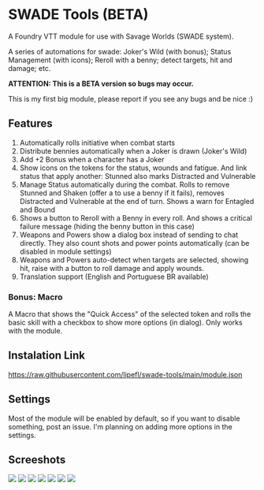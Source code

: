 # SWADE Tools (BETA)
A Foundry VTT module for use with Savage Worlds (SWADE system).

A series of automations for swade: Joker's Wild (with bonus); Status Management (with icons); Reroll with a benny; detect targets, hit and damage; etc. 

**ATTENTION: This is a BETA version so bugs may occur.**

This is my first big module, please report if you see any bugs and be nice :)

## Features

1. Automatically rolls initiative when combat starts 
2. Distribute bennies automatically when a Joker is drawn (Joker's Wild)
3. Add +2 Bonus when a character has a Joker
4. Show icons on the tokens for the status, wounds and fatigue. And link status that apply another: Stunned also marks Distracted and Vulnerable
5. Manage Status automatically during the combat. Rolls to remove Stunned and Shaken (offer a to use a benny if it fails), removes Distracted and Vulnerable at the end of turn. Shows a warn for Entagled and Bound
6. Shows a button to Reroll with a Benny in every roll. And shows a critical failure message (hiding the benny button in this case)
7. Weapons and Powers show a dialog box instead of sending to chat directly. They also count shots and power points automatically (can be disabled in module settings)
8. Weapons and Powers auto-detect when targets are selected, showing hit, raise with a button to roll damage and apply wounds.
9. Translation support (English and Portuguese BR available)

### Bonus: Macro
A Macro that shows the "Quick Access" of the selected token and rolls the basic skill with a checkbox to show more options (in dialog). Only works with the module.

## Instalation Link
https://raw.githubusercontent.com/lipefl/swade-tools/main/module.json

## Settings
Most of the module will be enabled by default, so if you want to disable something, post an issue. I'm planning on adding more options in the settings.

## Screeshots
![](https://i.imgur.com/vrybiSO.jpg)
![](https://i.imgur.com/jeDZzgf.jpg)
![](https://i.imgur.com/YG1IU5W.jpg)
![](https://i.imgur.com/68Ym14p.jpg)
![](https://i.imgur.com/gVJDthp.jpg)
![](https://i.imgur.com/Xxt5cOh.jpg)
![](https://i.imgur.com/wh2j1Wx.jpg)